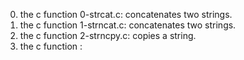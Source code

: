 0. the c function 0-strcat.c: concatenates two strings.
1. the c function 1-strncat.c:  concatenates two strings.
3. the c function 2-strncpy.c: copies a string.
4. the c function :